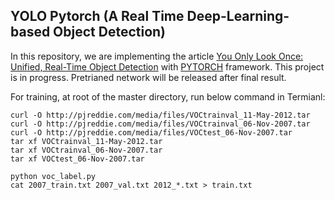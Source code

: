 ## YOLO Pytorch (A Real Time Deep-Learning-based Object Detection)
In this repository, we are implementing the article [You Only Look Once: Unified, Real-Time Object Detection](https://arxiv.org/abs/1506.02640) with [PYTORCH](http://pytorch.org/) framework. This project is in progress. Pretrianed network will be released after final result.

For training, at root of the master directory, run below command in Termianl:
```
curl -O http://pjreddie.com/media/files/VOCtrainval_11-May-2012.tar
curl -O http://pjreddie.com/media/files/VOCtrainval_06-Nov-2007.tar
curl -O http://pjreddie.com/media/files/VOCtest_06-Nov-2007.tar
tar xf VOCtrainval_11-May-2012.tar
tar xf VOCtrainval_06-Nov-2007.tar
tar xf VOCtest_06-Nov-2007.tar

python voc_label.py
cat 2007_train.txt 2007_val.txt 2012_*.txt > train.txt
```
